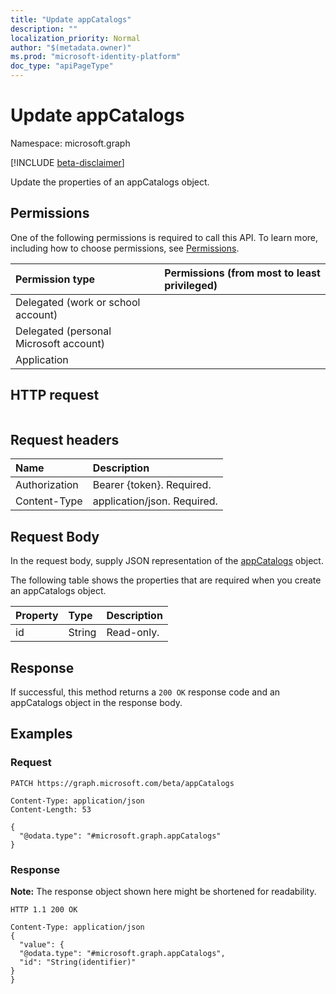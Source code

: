 ```yaml
---
title: "Update appCatalogs"
description: ""
localization_priority: Normal
author: "$(metadata.owner)"
ms.prod: "microsoft-identity-platform"
doc_type: "apiPageType"
---
```


# Update appCatalogs

Namespace: microsoft.graph

[!INCLUDE [beta-disclaimer](../../includes/beta-disclaimer.md)]

Update the properties of an appCatalogs object.

## Permissions

One of the following permissions is required to call this API. To learn more, including how to choose permissions, see [Permissions](/graph/permissions-reference).

| Permission type                        | Permissions (from most to least privileged) |
| :------------------------------------- | :------------------------------------------ |
| Delegated (work or school account)     |                                             |
| Delegated (personal Microsoft account) |                                             |
| Application                            |                                             |

## HTTP request

<!-- {
  "blockType": "ignored"
}
-->

```http

```

## Request headers

| Name          | Description                 |
| :------------ | :-------------------------- |
| Authorization | Bearer {token}. Required.   |
| Content-Type  | application/json. Required. |

## Request Body

In the request body, supply JSON representation of the [appCatalogs](../resources/-appcatalogs.md) object.

<!-- Actions and Functions -->

<!-- CRUD Methods -->

The following table shows the properties that are required when you create an appCatalogs object.

| Property | Type   | Description |
| :------- | :----- | :---------- |
| id       | String | Read-only.  |

## Response

If successful, this method returns a `200 OK` response code and an appCatalogs object in the response body.

## Examples

### Request

<!-- {
  "blockType": "request",
  "name": "update_appcatalogs"
}
-->

```http
PATCH https://graph.microsoft.com/beta/appCatalogs

Content-Type: application/json
Content-Length: 53

{
  "@odata.type": "#microsoft.graph.appCatalogs"
}

```

### Response

**Note:** The response object shown here might be shortened for readability.

<!-- {
  "blockType": "response",
  "truncated": true,
  "@odata.type": "Microsoft.Teams.GraphSvc.appCatalogs"
}
-->

```http
HTTP 1.1 200 OK

Content-Type: application/json
{
  "value": {
  "@odata.type": "#microsoft.graph.appCatalogs",
  "id": "String(identifier)"
}
}

```
